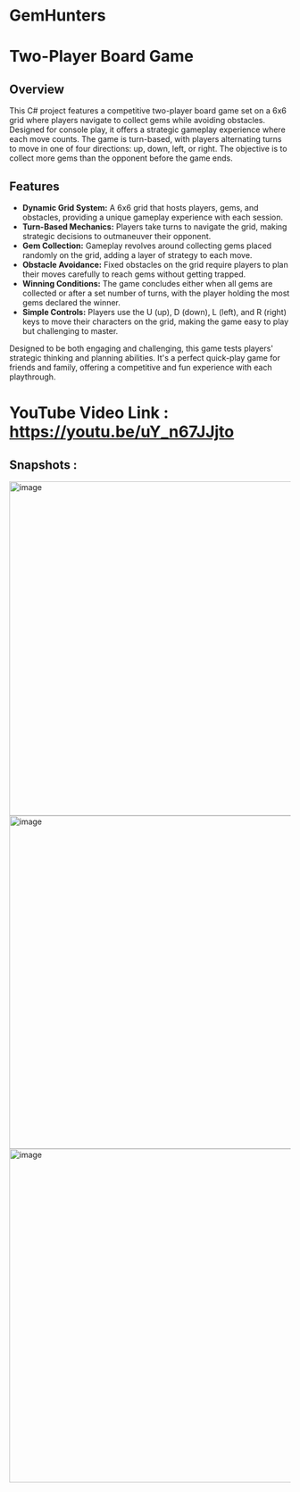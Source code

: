 # GemHunters
# Two-Player Board Game

## Overview

This C# project features a competitive two-player board game set on a 6x6 grid where players navigate to collect gems while avoiding obstacles. Designed for console play, it offers a strategic gameplay experience where each move counts. The game is turn-based, with players alternating turns to move in one of four directions: up, down, left, or right. The objective is to collect more gems than the opponent before the game ends.

## Features

- **Dynamic Grid System:** A 6x6 grid that hosts players, gems, and obstacles, providing a unique gameplay experience with each session.
- **Turn-Based Mechanics:** Players take turns to navigate the grid, making strategic decisions to outmaneuver their opponent.
- **Gem Collection:** Gameplay revolves around collecting gems placed randomly on the grid, adding a layer of strategy to each move.
- **Obstacle Avoidance:** Fixed obstacles on the grid require players to plan their moves carefully to reach gems without getting trapped.
- **Winning Conditions:** The game concludes either when all gems are collected or after a set number of turns, with the player holding the most gems declared the winner.
- **Simple Controls:** Players use the U (up), D (down), L (left), and R (right) keys to move their characters on the grid, making the game easy to play but challenging to master.

Designed to be both engaging and challenging, this game tests players' strategic thinking and planning abilities. It's a perfect quick-play game for friends and family, offering a competitive and fun experience with each playthrough.

# YouTube Video Link : https://youtu.be/uY_n67JJjto

## Snapshots :
<img width="599" alt="image" src="https://github.com/Jenishkumarbhalala/GemHunters/assets/142840309/c9372e1b-a966-4d85-9b5b-5bbd6e7aee70">
<img width="597" alt="image" src="https://github.com/Jenishkumarbhalala/GemHunters/assets/142840309/faba70cd-572a-4a4d-9e16-f50e10b9b40e">
<img width="598" alt="image" src="https://github.com/Jenishkumarbhalala/GemHunters/assets/142840309/a6215a5e-76d9-442f-a7c2-48c89fcf3bd5">



